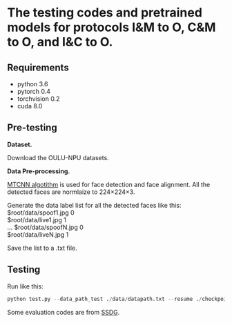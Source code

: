 # The testing codes and pretrained models for protocols I&M to O, C&M to O, and I&C to O.

## Requirements
- python 3.6 
- pytorch 0.4 
- torchvision 0.2
- cuda 8.0

## Pre-testing

**Dataset.** 

Download the OULU-NPU datasets.

**Data Pre-processing.** 

[MTCNN algotithm](https://github.com/YYuanAnyVision/mxnet_mtcnn_face_detection) is used for face detection and face alignment. All the detected faces are normlaize to 224$\times$224$\times$3. 

Generate the data label list for all the detected faces like this:
$root/data/spoof1.jpg 0  
$root/data/live1.jpg 1  
...
$root/data/spoofN.jpg 0  
$root/data/liveN.jpg 1  

Save the list to a .txt file.


## Testing

Run like this:
```python
python test.py --data_path_test ./data/datapath.txt --resume ./checkpoint/oulu/C_M2O/checkpoint.pth.tar

```

Some evaluation codes are from [SSDG](https://github.com/taylover-pei/SSDG-CVPR2020).





